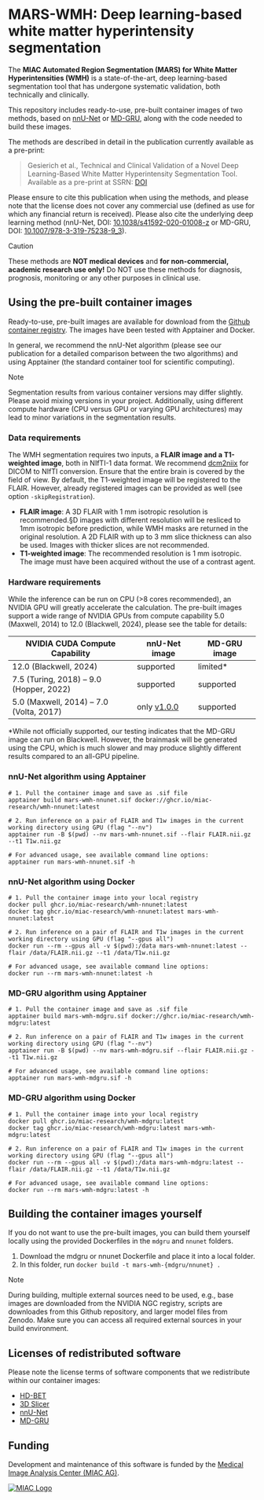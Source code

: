 # MARS-WMH: Deep learning-based white matter hyperintensity segmentation

The **MIAC Automated Region Segmentation (MARS) for White Matter Hyperintensities (WMH)** is a state-of-the-art, deep learning-based segmentation tool that has undergone systematic validation, both technically and clinically.

This repository includes ready-to-use, pre-built container images of two methods, based on [nnU-Net](https://github.com/MIC-DKFZ/nnUNet) or [MD-GRU](https://github.com/zubata88/mdgru), along with the code needed to build these images.

The methods are described in detail in the publication currently available as a pre-print:
 
> Gesierich et al., Technical and Clinical Validation of a Novel Deep Learning-Based White Matter Hyperintensity Segmentation Tool. Available as a pre-print at SSRN: [DOI](https://dx.doi.org/10.2139/ssrn.5330929)

Please ensure to cite this publication when using the methods, and please note that the license does not cover any commercial use (defined as use for which any financial return is received). Please also cite the underlying deep learning method (nnU-Net, DOI: [10.1038/s41592-020-01008-z](https://doi.org/10.1038/s41592-020-01008-z) or MD-GRU, DOI: [10.1007/978-3-319-75238-9_3](https://doi.org/10.1007/978-3-319-75238-9_3)).

> [!CAUTION]
> These methods are **NOT medical devices** and **for non-commercial, academic research use only!** 
> Do NOT use these methods for diagnosis, prognosis, monitoring or any other purposes in clinical use.

## Using the pre-built container images

Ready-to-use, pre-built images are available for download from the [Github container registry](https://github.com/miac-research/MARS-WMH/packages). The images have been tested with Apptainer and Docker. 

In general, we recommend the nnU-Net algorithm (please see our publication for a detailed comparison between the two algorithms) and using Apptainer (the standard container tool for scientific computing).

> [!NOTE] 
> Segmentation results from various container versions may differ slightly. Please avoid mixing versions in your project. Additionally, using different compute hardware (CPU versus GPU or varying GPU architectures) may lead to minor variations in the segmentation results.

### Data requirements

The WMH segmentation requires two inputs, a **FLAIR image and a T1-weighted image**, both in NIfTI-1 data format. We recommend [dcm2niix](https://github.com/rordenlab/dcm2niix) for DICOM to NIfTI conversion. Ensure that the entire brain is covered by the field of view. By default, the T1-weighted image will be registered to the FLAIR. However, already registered images can be provided as well (see option `-skipRegistration`).  
- **FLAIR image**: A 3D FLAIR with 1 mm isotropic resolution is recommended.§D images with different resolution will be resliced to 1mm isotropic before prediction, while WMH masks are returned in the original resolution. A 2D FLAIR with up to 3 mm slice thickness can also be used. Images with thicker slices are not recommended.  
- **T1-weighted image**: The recommended resolution is 1 mm isotropic. The image must have been acquired without the use of a contrast agent.

### Hardware requirements

While the inference can be run on CPU (>8 cores recommended), an NVIDIA GPU will greatly accelerate the calculation. The pre-built images support a wide range of NVIDIA GPUs from compute capability 5.0 (Maxwell, 2014) to 12.0 (Blackwell, 2024), please see the table for details:

| NVIDIA CUDA Compute Capability          | nnU-Net image | MD-GRU image |
| --------------------------------------- | ------------- | ------------ |
| 12.0 (Blackwell, 2024)                  | supported     | limited*     |
| 7.5 (Turing, 2018) – 9.0 (Hopper, 2022) | supported     | supported    |
| 5.0 (Maxwell, 2014) – 7.0 (Volta, 2017) | only [v1.0.0](https://github.com/miac-research/MARS-WMH/pkgs/container/wmh-nnunet/391770322?tag=1.0.0) | supported |

*While not officially supported, our testing indicates that the MD-GRU image can run on Blackwell. However, the brainmask will be generated using the CPU, which is much slower and may produce slightly different results compared to an all-GPU pipeline.

### nnU-Net algorithm using Apptainer

```shell
# 1. Pull the container image and save as .sif file 
apptainer build mars-wmh-nnunet.sif docker://ghcr.io/miac-research/wmh-nnunet:latest

# 2. Run inference on a pair of FLAIR and T1w images in the current working directory using GPU (flag "--nv")
apptainer run -B $(pwd) --nv mars-wmh-nnunet.sif --flair FLAIR.nii.gz --t1 T1w.nii.gz

# For advanced usage, see available command line options:
apptainer run mars-wmh-nnunet.sif -h
```

### nnU-Net algorithm using Docker

```shell
# 1. Pull the container image into your local registry
docker pull ghcr.io/miac-research/wmh-nnunet:latest
docker tag ghcr.io/miac-research/wmh-nnunet:latest mars-wmh-nnunet:latest

# 2. Run inference on a pair of FLAIR and T1w images in the current working directory using GPU (flag "--gpus all")
docker run --rm --gpus all -v $(pwd):/data mars-wmh-nnunet:latest --flair /data/FLAIR.nii.gz --t1 /data/T1w.nii.gz

# For advanced usage, see available command line options:
docker run --rm mars-wmh-nnunet:latest -h
```

### MD-GRU algorithm using Apptainer

```shell
# 1. Pull the container image and save as .sif file 
apptainer build mars-wmh-mdgru.sif docker://ghcr.io/miac-research/wmh-mdgru:latest

# 2. Run inference on a pair of FLAIR and T1w images in the current working directory using GPU (flag "--nv")
apptainer run -B $(pwd) --nv mars-wmh-mdgru.sif --flair FLAIR.nii.gz --t1 T1w.nii.gz

# For advanced usage, see available command line options:
apptainer run mars-wmh-mdgru.sif -h
```

### MD-GRU algorithm using Docker

```shell
# 1. Pull the container image into your local registry
docker pull ghcr.io/miac-research/wmh-mdgru:latest
docker tag ghcr.io/miac-research/wmh-mdgru:latest mars-wmh-mdgru:latest

# 2. Run inference on a pair of FLAIR and T1w images in the current working directory using GPU (flag "--gpus all")
docker run --rm --gpus all -v $(pwd):/data mars-wmh-mdgru:latest --flair /data/FLAIR.nii.gz --t1 /data/T1w.nii.gz

# For advanced usage, see available command line options:
docker run --rm mars-wmh-mdgru:latest -h
```

## Building the container images yourself

If you do not want to use the pre-built images, you can build them yourself locally using the provided Dockerfiles in the `mdgru` and `nnunet` folders.

1. Download the mdgru or nnunet Dockerfile and place it into a local folder.
2. In this folder, run `docker build -t mars-wmh-{mdgru/nnunet} .`

> [!NOTE]
> During building, multiple external sources need to be used, e.g., base images are downloaded from the NVIDIA NGC registry, scripts are downloades from this Github repository, and larger model files from Zenodo. Make sure you can access all required external sources in your build environment.

## Licenses of redistributed software

Please note the license terms of software components that we redistribute within our container images:

- [HD-BET](https://github.com/MIC-DKFZ/HD-BET?tab=Apache-2.0-1-ov-file)
- [3D Slicer](https://github.com/Slicer/Slicer/tree/main?tab=License-1-ov-file)
- [nnU-Net](https://github.com/MIC-DKFZ/nnUNet?tab=Apache-2.0-1-ov-file)
- [MD-GRU](https://github.com/zubata88/mdgru?tab=LGPL-2.1-1-ov-file)

## Funding

Development and maintenance of this software is funded by the [Medical Image Analysis Center (MIAC AG)](https://miac.swiss).

[![MIAC Logo](http://miac.swiss/gallery/normal/116/miaclogo@2x.png)](https://miac.swiss)
